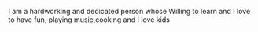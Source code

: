 I am a hardworking and dedicated person whose Willing to learn and I love to have fun, playing music,cooking and I love kids